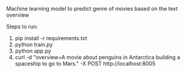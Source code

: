 Machine learning model to predict genre of movies based on the text overview

Steps to run:
1. pip install -r requirements.txt
2. python train.py
3. python app.py
4. curl -d "overview=A movie about penguins in Antarctica building a spaceship to go to Mars." -X POST http://localhost:8005
